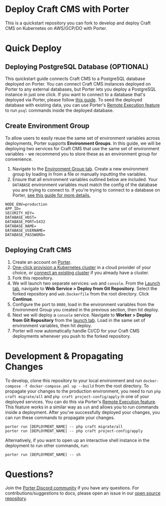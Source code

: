 # Deploy Craft CMS with Porter
This is a quickstart repository you can fork to develop and deploy Craft CMS on Kubernetes on AWS/GCP/DO with Porter.

# Quick Deploy

## Deploying PostgreSQL Database (OPTIONAL) 
This quickstart guide connects Craft CMS to a PostgreSQL database deployed on Porter. You can connect Craft CMS instances deployed on Porter to any external databases, but Porter lets you deploy a PostgreSQL instance in just one click. If you want to connect to a database that's deployed via Porter, please follow [this guide](https://docs.getporter.dev/docs/postgresdb). To seed the deployed database with existing data, you can use Porter's [Remote Execution feature](https://docs.getporter.dev/docs/cli-documentation#remote-execution) to run `psql` commands inside the deployed database.

## Create Environment Group
To allow users to easily reuse the same set of environment variables across deployments, Porter supports **Environment Groups**. In this guide, we will be deploying two services for Craft CMS that use the same set of environment variables - we recommend you to store these as an environment group for convenience.
1. Navigate to the [Environment Group tab](https://dashboard.getporter.dev/env-groups). Create a new environment group by loading in from a file or manually inputting the variables.
2. Ensure that all environment variables outlined below are included. Your `DATABASE` environment variables must match the config of the database you are trying to connect to. If you're trying to connect to a database on Porter, [see this guide for more details.](https://docs.getporter.dev/docs/postgresdb#connecting-to-the-database) 
```
NODE_ENV=production
APP_ID=
SECURITY_KEY=
DATABASE_HOST=
DATABASE_PORT=5432
DATABASE_NAME=
DATABASE_USERNAME=
DATABASE_PASSWORD=
```

## Deploying Craft CMS
1. Create an account on [Porter](https://dashboard.getporter.dev).
2. [One-click provision a Kubernetes cluster](https://docs.getporter.dev/docs/getting-started-with-porter-on-aws) in a cloud provider of your choice, or [connect an existing cluster](https://docs.getporter.dev/docs/cli-documentation#connecting-to-an-existing-cluster) if you already have a cluster.
3. Fork this repository.
4. We will launch two separate services: `web` and `console`. From the [Launch tab](https://dashboard.getporter.dev/launch), navigate to **Web Service > Deploy from Git Repository**. Select the forked repository and `web.Dockerfile` from the root directory. Click **Continue**.
5. Configure the port to `8080`, load in the environment variables from the Environment Group you created in the previous section, then hit deploy.
6. Next we will deploy a `console` service. Navigate to **Worker > Deploy from Git Repository** from the [launch tab](https://dashboard.getporter.dev/launch). Load in the same set of environment variables, then hit deploy.
7. Porter will now automatically handle CI/CD for your Craft CMS deployments whenever you push to the forked repository.

# Development & Propagating Changes
To develop, clone this repository to your local environment and run `docker-compose -f docker-compose.yml up --build` from the root directory.
To propagate your changes to the production environment, you need to run `php craft migrate/all` and `php craft project-config/apply` in one of your deployed services. You can do this via Porter's [Remote Execution feature](https://docs.getporter.dev/docs/cli-documentation#remote-execution). This feature works in a similar way as `ssh` and allows you to run commands inside a deployment.
After you've successfully deployed your changes, you can run these commands to propagate your changes.
```
porter run [DEPLOYMENT_NAME] -- php craft migrate/all
porter run [DEPLOYMENT_NAME] -- php craft project-config/apply
```
Alternatively, if you want to open up an interactive shell instance in the deployment to run other commands, run:
```
porter run [DEPLOYMENT_NAME] -- sh
```

# Questions?
Join the [Porter Discord community](https://discord.gg/FaaFjb6DXA) if you have any questions. For contributions/suggestions to docs, please open an issue in our [open source repository](https://github.com/porter-dev/porter).
